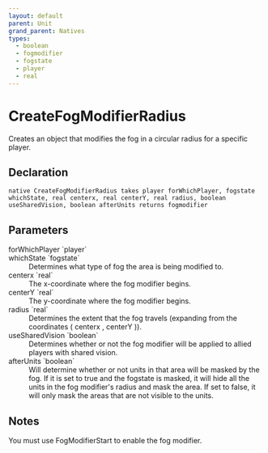 ```yaml
---
layout: default
parent: Unit
grand_parent: Natives
types:
  - boolean
  - fogmodifier
  - fogstate
  - player
  - real
---
```


# CreateFogModifierRadius
Creates an object that modifies the fog in a circular radius for a specific player.

## Declaration

```
native CreateFogModifierRadius takes player forWhichPlayer, fogstate whichState, real centerx, real centerY, real radius, boolean useSharedVision, boolean afterUnits returns fogmodifier
```

## Parameters
<dl>
  <dt>forWhichPlayer `player`</dt>
  <dd></dd>

  <dt>whichState `fogstate`</dt>
  <dd>Determines what type of fog the area is being modified to.</dd>

  <dt>centerx `real`</dt>
  <dd>The x-coordinate where the fog modifier begins.</dd>

  <dt>centerY `real`</dt>
  <dd>The y-coordinate where the fog modifier begins.</dd>

  <dt>radius `real`</dt>
  <dd>Determines the extent that the fog travels (expanding from the coordinates ( centerx , centerY )).</dd>

  <dt>useSharedVision `boolean`</dt>
  <dd>Determines whether or not the fog modifier will be applied to allied players with shared vision.</dd>

  <dt>afterUnits `boolean`</dt>
  <dd>Will determine whether or not units in that area will be masked by the fog. If it is set to true and the fogstate is masked, it will hide all the units in the fog modifier's radius and mask the area. If set to false, it will only mask the areas that are not visible to the units.</dd>
</dl>

## Notes 
You must use FogModifierStart to enable the fog modifier.